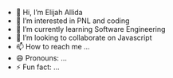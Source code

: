 - 👋 Hi, I’m Elijah Allida
- 👀 I’m interested in PNL and coding
- 🌱 I’m currently learning Software Engineering
- 💞️ I’m looking to collaborate on Javascript
- 📫 How to reach me ...
- 😄 Pronouns: ...
- ⚡ Fun fact: ...

<!---
MayorGuo/MayorGuo is a ✨ special ✨ repository because its `README.md` (this file) appears on your GitHub profile.
You can click the Preview link to take a look at your changes.
--->

